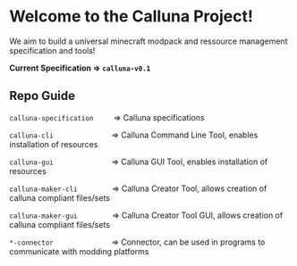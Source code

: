 # Welcome to the Calluna Project!

We aim to build a universal minecraft modpack and ressource management specification and tools!

**Current Specification => `calluna-v0.1`**

## Repo Guide
`calluna-specification` &emsp;&emsp; => Calluna specifications

`calluna-cli`  &emsp;&emsp;&emsp;&emsp;&emsp;&emsp;&nbsp;&nbsp;&nbsp; => Calluna Command Line Tool, enables installation of resources

`calluna-gui` &emsp;&emsp;&emsp;&emsp;&emsp;&emsp;&nbsp;&nbsp;&nbsp; => Calluna GUI Tool, enables installation of resources

`calluna-maker-cli` &emsp;&emsp;&emsp;&nbsp;&nbsp;&nbsp; => Calluna Creator Tool, allows creation of calluna compliant files/sets

`calluna-maker-gui` &emsp;&emsp;&emsp;&nbsp;&nbsp;&nbsp; => Calluna Creator Tool GUI, allows creation of calluna compliant files/sets

`*-connector` &emsp;&emsp;&emsp;&emsp;&emsp;&emsp;&nbsp;&nbsp;&nbsp; => Connector, can be used in programs to communicate with modding platforms
